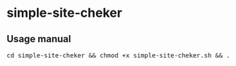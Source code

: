 # simple-site-cheker
## Usage manual
<pre>cd simple-site-cheker && chmod +x simple-site-cheker.sh && ./simple-site-cheker.sh $HOST $URL</pre>
